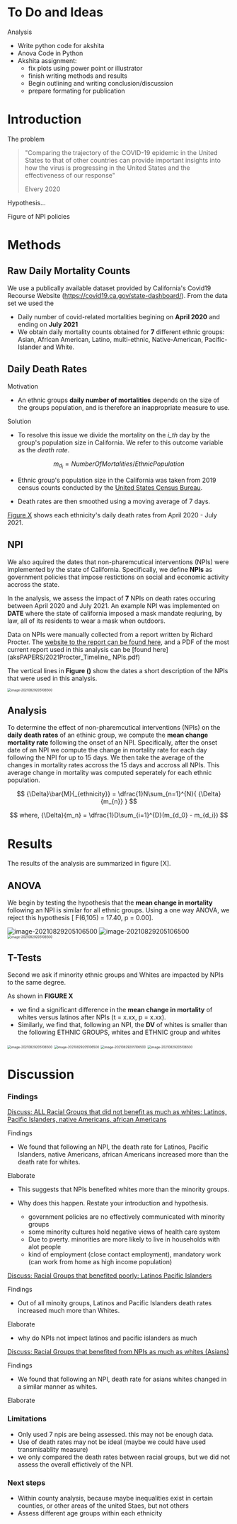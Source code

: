 # To Do and Ideas

Analysis

- Write python code for akshita
- Anova Code in Python
- Akshita assignment: 
   - fix plots using power point or illustrator
   - finish writing methods and results
   - Begin outlining and writing conclusion/discussion
   - prepare formating for publication 

# Introduction

The problem

> "Comparing the trajectory of the COVID-19 epidemic in the United States to that of other countries can provide important insights into how the virus is progressing in the United States and the effectiveness of our response"
>
> Elvery 2020

Hypothesis...

Figure of NPI policies



# Methods 

## Raw Daily Mortality Counts

We use a publically available dataset provided by California's Covid19 Recourse Website (https://covid19.ca.gov/state-dashboard/). From the data set we used the 

-  Daily number of covid-related mortalities begining on **April 2020** and ending on **July 2021**
-  We obtain daily mortality counts obtained for **7** different ethnic groups: Asian, African American, Latino, multi-ethnic, Native-American, Pacific-Islander and White.

## Daily Death Rates

Motivation

- An ethnic groups **daily number of mortalities** depends on the size of the groups population, and is therefore an inappropriate measure to use.  

Solution

- To resolve this issue we divide the mortality on the *i_th* day by the group's population size in California. We refer to this outcome variable as the *death rate*.

$$
m_{d_i} = NumberOfMortalities/EthnicPopulation
$$

- Ethnic group's population size in the California was taken from 2019 census counts conducted by the [United States Census Bureau](https://data.census.gov). 

-  Death rates are then smoothed using a moving average of 7 days.

[Figure X](this) shows each ethnicity's daily death rates from April 2020 - July 2021. 



## NPI

We also aquired the dates that non-pharemcutical interventions (NPIs) were implemented by the state of California. Specifically, we define **NPIs** as government policies that impose restictions on social and economic activity accross the state.

In the analysis, we assess the impact of **7** NPIs on death rates occuring between April 2020 and July 2021. An example NPI was implemented on **DATE** where the state of california imposed a mask mandate reqiuring, by law, all of its residents to wear a mask when outdoors.

Data on NPIs were manually collected from a report written by Richard Procter. The [website to the report can be found here](https://calmatters.org/health/coronavirus/2021/03/timeline-california-pandemic-year-key-points/), and a PDF of the most current report used in this analysis can be [found here](aksPAPERS/2021Procter_Timeline_ NPIs.pdf)



The vertical lines in **Figure ()** show the dates a short description of the NPIs that were used in this analysis. 

<img src="aksCOMM/file0_202197.png" alt="image-20210829205106500" style="zoom:50%;" />

## Analysis 

To determine the effect of non-pharemcutical interventions (NPIs) on the **daily** **death rates** of an ethinic group, we compute the **mean change mortality rate** following the onset of an NPI.  Specifically, after the onset date of an NPI we compute the change in mortality rate for each day following the NPI for up to 15 days. We then take the average of the changes in mortality rates accross the 15 days and accross all NPIs. This average change in mortality was computed seperately for each ethnic population. 


$$
{\Delta}\bar{M}{_{ethnicity}} =  \dfrac{1}N\sum_{n=1}^{N}{  {\Delta}{m_{n}} }
$$

$$
where, {\Delta}{m_n} = \dfrac{1}D\sum_{i=1}^{D}(m_{d_0} - m_{d_i})
$$

# Results

The results of the analysis are summarized in figure [X]. 

## ANOVA

We begin by testing the hypothesis that the **mean change in mortality** following an NPI is similar for all ethnic groups. Using a one way ANOVA, we reject this hypothesis  [ F(6,105) = 17.40, p = 0.00].



<img src="aksCOMM/file1_202197.svg" alt="image-20210829205106500" style="zoom:5-%;" />

<img src="aksCOMM/file2_202197.svg" alt="image-20210829205106500" style="zoom:5-%;" />

<img src="aksCOMM/file3_202197.svg" alt="image-20210829205106500" style="zoom:50%;" />



## T-Tests

Second we ask if minority ethnic groups and Whites are impacted by NPIs to the same degree. 

As shown in **FIGURE X**

- we find a significant difference in the **mean change in mortality** of whites versus latinos after NPIs (t = x.xx, p = x.xx). 
- Similarly, we find that, following an NPI, the **DV** of whites is smaller than the following ETHNIC GROUPS, whites and ETHNIC group and whites  

<img src="aksCOMM/NEED FIGURES HERE" alt="image-20210829205106500" style="zoom:50%;" />

<img src="aksCOMM/NEED FIGURES HERE" alt="image-20210829205106500" style="zoom:50%;" />

<img src="aksCOMM/NEED FIGURES HERE" alt="image-20210829205106500" style="zoom:50%;" />

<img src="aksCOMM/NEED FIGURES HERE" alt="image-20210829205106500" style="zoom:50%;" />



# Discussion

### Findings

<u>Discuss: ALL Racial Groups that did not benefit as much as whites: Latinos, Pacific Islanders, native Americans, african Americans</u> 

Findings

- We found that following an NPI, the death rate for Latinos, Pacific Islanders, native Americans, african Americans  increased more than the death rate for whites.

Elaborate

- This suggests that NPIs benefited whites more than the minority groups. 

- Why does this happen. Restate your introduction and hypothesis. 
   - government policies are no effectively communicated with minority groups
   - some minority cultures hold negative views of health care system 
   - Due to pverty. minorities are more likely to live in households with alot people 
   - kind of employment (close contact employment), mandatory work (can work from home as high income population)

<u>Discuss:  Racial Groups that benefited poorly: Latinos Pacific Islanders</u> 

Findings

- Out of all minoity groups, Latinos and Pacific Islanders death rates increased much more than Whites. 

Elaborate

- why do NPIs not impect latinos and pacific islanders as much

<u>Discuss:  Racial Groups that benefited from NPIs as much as whites (Asians)</u>

Findings

- We found that following an NPI, death rate for asians whites changed in a similar manner as whites.

Elaborate



### Limitations

- Only used 7 npis are being assessed. this may not be enough data.
- Use of death rates may not be ideal (maybe we could have used transmisablity measure)
- we only compared the death rates between racial groups, but we did not assess the overall effictively of the NPI. 



### Next steps

- Within county analysis, because maybe inequalities exist in certain counties, or other areas of the united Staes, but not others
- Assess different age groups within each ethnicity 















